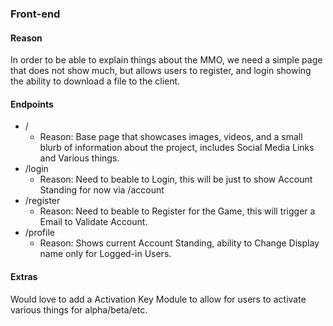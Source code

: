 ### Front-end
#### Reason
In order to be able to explain things about the MMO, we need a simple page that does not show much, but allows users to register, and login showing the ability to download a file to the client.
#### Endpoints
* /
	* Reason: Base page that showcases images, videos, and a small blurb of information about the project, includes Social Media Links and Various things.
* /login
	* Reason: Need to beable to Login, this will be just to show Account Standing for now via /account
* /register
	* Reason: Need to beable to Register for the Game, this will trigger a Email to Validate Account.
* /profile
	* Reason: Shows current Account Standing, ability to Change Display name only for Logged-in Users.
#### Extras
Would love to add a Activation Key Module to allow for users to activate various things for alpha/beta/etc.